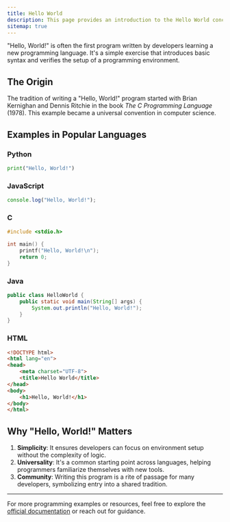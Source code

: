 ```yaml
---
title: Hello World
description: This page provides an introduction to the Hello World concept and its use across programming languages.
sitemap: true
---
```


"Hello, World!" is often the first program written by developers learning a new programming language. It's a simple exercise that introduces basic syntax and verifies the setup of a programming environment.

## The Origin
The tradition of writing a "Hello, World!" program started with Brian Kernighan and Dennis Ritchie in the book *The C Programming Language* (1978). This example became a universal convention in computer science.

## Examples in Popular Languages

### Python
```python
print("Hello, World!")
```

### JavaScript
```javascript
console.log("Hello, World!");
```

### C
```c
#include <stdio.h>

int main() {
    printf("Hello, World!\n");
    return 0;
}
```

### Java
```java
public class HelloWorld {
    public static void main(String[] args) {
        System.out.println("Hello, World!");
    }
}
```

### HTML
```html
<!DOCTYPE html>
<html lang="en">
<head>
    <meta charset="UTF-8">
    <title>Hello World</title>
</head>
<body>
    <h1>Hello, World!</h1>
</body>
</html>
```

## Why "Hello, World!" Matters
1. **Simplicity**: It ensures developers can focus on environment setup without the complexity of logic.
2. **Universality**: It's a common starting point across languages, helping programmers familiarize themselves with new tools.
3. **Community**: Writing this program is a rite of passage for many developers, symbolizing entry into a shared tradition.

---

For more programming examples or resources, feel free to explore the [official documentation](https://www.w3schools.com) or reach out for guidance.
